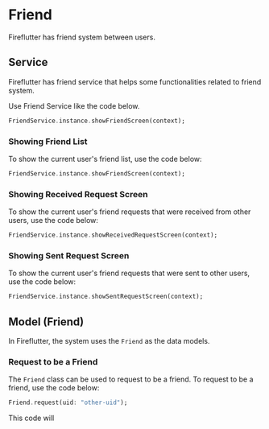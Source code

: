 # Friend

Fireflutter has friend system between users.

## Service

Fireflutter has friend service that helps some functionalities related to friend system.

Use Friend Service like the code below.

```dart
FriendService.instance.showFriendScreen(context);
```

### Showing Friend List

To show the current user's friend list, use the code below:

```dart
FriendService.instance.showFriendScreen(context);
```

### Showing Received Request Screen

To show the current user's friend requests that were received from other users, use the code below:

```dart
FriendService.instance.showReceivedRequestScreen(context);
```

### Showing Sent Request Screen

To show the current user's friend requests that were sent to other users, use the code below:

```dart
FriendService.instance.showSentRequestScreen(context);
```

## Model (Friend)

In Fireflutter, the system uses the `Friend` as the data models.

### Request to be a Friend

The `Friend` class can be used to request to be a friend. To request to be a friend, use the code below:

```dart
Friend.request(uid: "other-uid");
```

This code will 
